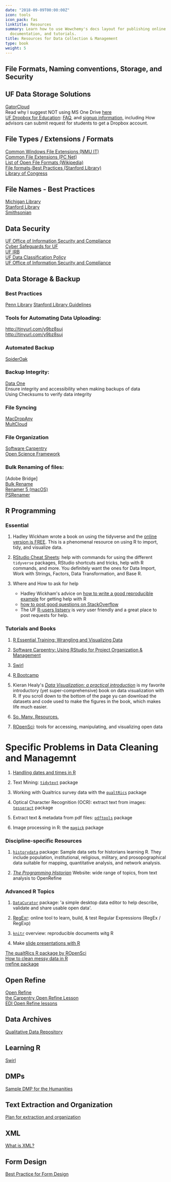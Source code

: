 ```yaml
---
date: "2018-09-09T00:00:00Z"
icon: tools
icon_pack: fas
linktitle: Resources
summary: Learn how to use Wowchemy's docs layout for publishing online courses, software
  documentation, and tutorials.
title: Resources for Data Collection & Management
type: book
weight: 5
---
```

## File Formats, Naming conventions, Storage, and Security




## UF Data Storage Solutions

[GatorCloud](https://it.ufl.edu/services/gatorcloud-onedrive-uf)   
Read why I suggest NOT using MS One Drive [here](http://brunalab.org/blog/2015/07/24/onedrive-notes/)  
[UF Dropbox for Education](https://education.ufl.edu/educational-research/9729): [FAQ](https://cloud.it.ufl.edu/uf-dropbox/frequently-asked-questions/), and [signup information](https://cloud.it.ufl.edu/wp-content/uploads/2017/07/How-to-Obtain-Access-to-UF-Dropbox-for-Education.pdf), including How advisors can submit request for students to get a Dropbox account.


## File Types / Extensions / Formats

[Common Windows File Extensions (NMU IT)](https://it.nmu.edu/docs/common-windows-file-extensions )  
[Common File Extensions (PC Net)](https://pc.net/extensions/)  
[List of Open File Formats (Wikipedia)](https://en.m.wikipedia.org/wiki/List_of_open_formats)  
[File formats-Best Practices (Stanford Library)](https://library.stanford.edu/research/data-management-services/data-best-practices/best-practices-file-formats)  
[Library of Congress](http://www.loc.gov/preservation/resources/rfs/data.html)    

## File Names - Best Practices 

[Michigan Library](https://guides.lib.umich.edu/datamanagement/files)  
[Stanford Library](https://library.stanford.edu/research/data-management-services/data-best-practices/best-practices-file-naming)  
[Smithsonian](https://library.si.edu/sites/default/files/tutorial/pdf/filenamingorganizing20180227.pdf)  


## Data Security

[UF Office of Information Security and Compliance](https://security.ufl.edu/wp-content/uploads/2012/12/data-security-handouts.pdf)  
[Cyber Safeguards for UF](https://security.ufl.edu/learn-information-security/protect-yourself/data/)    
[UF IRB](http://irb.ufl.edu/index/data/1981-2.html)  
[UF Data Classification Policy](https://it.ufl.edu/policies/information-security/data-classification-policy/)  
[UF Office of Information Security and Compliance](https://security.ufl.edu/wp-content/uploads/2012/12/data-security-handouts.pdf)   

## Data Storage  & Backup

### Best Practices

[Penn Library](https://guides.library.upenn.edu/datamgmt/storage)
[Stanford Library Guidelines](https://library.stanford.edu/research/data-management-services/storage-and-backup)
 
### Tools for Automating Data Uploading:  

http://tinyurl.com/y9bz8suj  
http://tinyurl.com/y9bz8suj 

### Automated Backup

[SpiderOak](https://spideroak.com/)

### Backup Integrity:
[Data One](https://www.dataone.org/best-practices/ensure-integrity-and-accessibility-when-making-backups-data)  
Ensure integrity and accessibility when making backups of data  
Using Checksums to verify data integrity  

### File Syncing
[MacDropAny](https://www.macupdate.com/app/mac/37029/macdropany)  
[MultCloud](https://www.multcloud.com/)

### File Organization
[Software Carpentry](https://swcarpentry.github.io/r-novice-gapminder/02-project-intro/)   
[Open Science Framework](https://osf.io/) 

### Bulk Renaming of files:

[Adobe Bridge]  
[Bulk Rename](http://www.bulkrenameutility.co.uk/Main_Intro.php)  
[Renamer 5 (macOS)](https://renamer.com/)  
[PSRenamer](http://www.powersurgepub.com/products/psrenamer/index.html)   


## R Programming

### Essential

1. Hadley Wickham wrote a book on using the tidyverse and the [online version is FREE](https://r4ds.had.co.nz/). This is a phenomenal resource on using R to import, tidy, and visualize data. 

2. [RStudio Cheat Sheets](https://rstudio.com/resources/cheatsheets/): help with commands for using the different `tidyverse` packages, RStudio shortcuts and tricks, help with R commands, and more. You definitely want the ones for Data Import, Work with Strings, Factors, Data Transformation, and Base R.

3. Where and How to ask for help  

    * Hadley Wickham's advice on [how to write a good reproducible  
    example]((http://adv-r.had.co.nz/Reproducibility.html)) for getting help with R  
    * [how to post good questions on StackOverflow](https://www.r-bloggers.com/2011/01/three-tips-for-posting-good-questions-to-r-help-and-stack-overflow/)  
    * The UF [R-users listserv](http://www.r-gators.com/listserv/) is *very* user friendly and a great place to post requests for help. 



### Tutorials and Books

1. [R Essential Training: Wrangling and Visualizing Data](https://www.linkedin.com/learning/r-essential-training-wrangling-and-visualizing-data/navigating-the-rstudio-environment?u=41282748)

2. [Software Carpentry: Using RStudio for Project Organization & Management](https://swcarpentry.github.io/r-novice-gapminder/02-project-intro/)

3. [Swirl](https://swirlstats.com/)

4. [R Bootcamp](https://r-bootcamp.netlify.app/)

5. Kieran Healy's [*Data Visualization: a practical introduction*](https://socviz.co/) is my favorite introductory (yet super-comprehensive) book on data visualization with R. If you scroll down to the bottom of the page yu can download the datasets and code used to make the figures in the book, which makes life much easier.

6. [So. Many. Resources.](https://paulvanderlaken.com/2017/08/10/r-resources-cheatsheets-tutorials-books/)

7. [ROpenSci](https://ropensci.org/): tools for accessing, manipulating, and visualizing open data

# Specific Problems in Data Cleaning and Managemnt

1. [Handling dates and times in R](https://course.naturecast.org/docs/r-time-series-data/r_tutorial/)

2. Text Mining: [`tidytext`](https://juliasilge.github.io/tidytext/) package

3. Working with Qualtrics survey data with the [`qualtRics`](https://docs.ropensci.org/qualtRics/) package

4. Optical Character Recognition (OCR): extract text from images: [`tesseract`](https://docs.ropensci.org/tesseract/) package

5. Extract text & metadata from pdf files: [`pdftools`](https://docs.ropensci.org/pdftools/) package

6. Image processing in R: the [`magick`](https://cran.r-project.org/web/packages/magick/vignettes/intro.html) package


### Discipline-specific Resources

1. [`historydata`](https://github.com/ropensci/historydata) package: Sample data sets for historians learning R. They include population, institutional, religious, military, and prosopographical data suitable for mapping, quantitative analysis, and network analysis.

2. [*The Programming Historian*](https://programminghistorian.org/) Website: wide range of topics, from text analysis to OpenRefine


### Advanced R Topics

1. [`DataCurator`](https://github.com/qcif/data-curator) package: 'a simple desktop data editor to help describe, validate and share usable open data'.

2. [RegExr](https://regexr.com/): online tool to learn, build, & test Regular Expressions (RegEx / RegExp) 

2. [`knitr`](https://kbroman.org/knitr_knutshell/pages/overview.html) overview: reproducible documents witg R

3. Make [slide presentations with R](https://rmarkdown.rstudio.com/lesson-11.html)

[The qualtRics R package by ROpenSci](https://docs.ropensci.org/qualtRics/)   
[How to clean messy data in R](https://rfortherestofus.com/2019/12/how-to-clean-messy-data-in-r/)  
[rrefine package](https://cran.r-project.org/web/packages/rrefine/vignettes/rrefine-vignette.html)  

## Open Refine
[Open Refine](https://openrefine.org/)  
[the Carpentry Open Refine Lesson](https://datacarpentry.org/OpenRefine-ecology-lesson/04-scripts/index.html)   
[EDI Open Refine lessons](https://environmentaldatainitiative.org/webinars-events/previous-edi-events/how-to-clean-and-format-data-using-r-packages-datamaid-dplyr-openrefine-excel/)  




## Data Archives

[Qualitative Data Repository](https://qdr.syr.edu/)

## Learning R   
[Swirl](https://swirlstats.com/)


## DMPs

[Sample DMP for the Humanities](https://guides.library.ucla.edu/c.php?g=180580%20&p=1189056)   


## Text Extraction and Organization

[Plan for extraction and organization](https://towardsdatascience.com/organizing-your-first-text-analytics-project-ce350dea3a4a)   


## XML
[What is XML?](https://dh.obdurodon.org/what-is-xml.xhtml)    

## Form Design
[Best Practice for Form Design](https://medium.com/nextux/form-design-best-practices-9525c321d759)